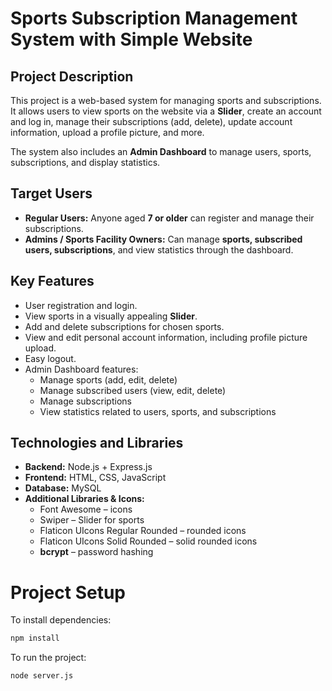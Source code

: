 # Sports Subscription Management System with Simple Website

## Project Description
This project is a web-based system for managing sports and subscriptions. It allows users to view sports on the website via a **Slider**, create an account and log in, manage their subscriptions (add, delete), update account information, upload a profile picture, and more.  

The system also includes an **Admin Dashboard** to manage users, sports, subscriptions, and display statistics.

## Target Users
- **Regular Users:** Anyone aged **7 or older** can register and manage their subscriptions.  
- **Admins / Sports Facility Owners:** Can manage **sports, subscribed users, subscriptions**, and view statistics through the dashboard.

## Key Features
- User registration and login.  
- View sports in a visually appealing **Slider**.  
- Add and delete subscriptions for chosen sports.  
- View and edit personal account information, including profile picture upload.  
- Easy logout.  
- Admin Dashboard features:
  - Manage sports (add, edit, delete)  
  - Manage subscribed users (view, edit, delete)  
  - Manage subscriptions  
  - View statistics related to users, sports, and subscriptions

## Technologies and Libraries
- **Backend:** Node.js + Express.js  
- **Frontend:** HTML, CSS, JavaScript  
- **Database:** MySQL  
- **Additional Libraries & Icons:**  
  - Font Awesome – icons  
  - Swiper – Slider for sports  
  - Flaticon UIcons Regular Rounded – rounded icons  
  - Flaticon UIcons Solid Rounded – solid rounded icons  
  - **bcrypt** – password hashing

# Project Setup

To install dependencies:
```bash
npm install
```
To run the project:
```bash
node server.js
```
